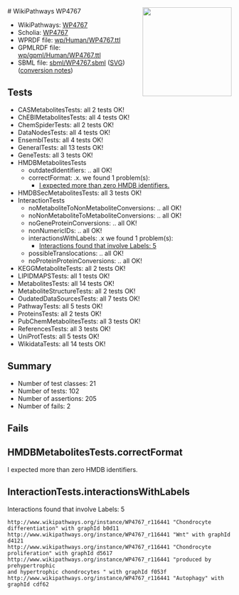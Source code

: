 <img style="float: right; width: 200px" src="../logo.png" />
# WikiPathways WP4767

* WikiPathways: [WP4767](https://identifiers.org/wikipathways:WP4767)
* Scholia: [WP4767](https://scholia.toolforge.org/wikipathways/WP4767)
* WPRDF file: [wp/Human/WP4767.ttl](../wp/Human/WP4767.ttl)
* GPMLRDF file: [wp/gpml/Human/WP4767.ttl](../wp/gpml/Human/WP4767.ttl)
* SBML file: [sbml/WP4767.sbml](../sbml/WP4767.sbml) ([SVG](../sbml/WP4767.svg)) ([conversion notes](../sbml/WP4767.txt))

## Tests
* CASMetabolitesTests: all 2 tests OK!
* ChEBIMetabolitesTests: all 4 tests OK!
* ChemSpiderTests: all 2 tests OK!
* DataNodesTests: all 4 tests OK!
* EnsemblTests: all 4 tests OK!
* GeneralTests: all 13 tests OK!
* GeneTests: all 3 tests OK!
* HMDBMetabolitesTests
    * outdatedIdentifiers: .. all OK!
    * correctFormat: .x. we found 1 problem(s):
        * [I expected more than zero HMDB identifiers.](#ad154c1e)
* HMDBSecMetabolitesTests: all 3 tests OK!
* InteractionTests
    * noMetaboliteToNonMetaboliteConversions: .. all OK!
    * noNonMetaboliteToMetaboliteConversions: .. all OK!
    * noGeneProteinConversions: .. all OK!
    * nonNumericIDs: .. all OK!
    * interactionsWithLabels: .x we found 1 problem(s):
        * [Interactions found that involve Labels: 5](#630d267c)
    * possibleTranslocations: .. all OK!
    * noProteinProteinConversions: .. all OK!
* KEGGMetaboliteTests: all 2 tests OK!
* LIPIDMAPSTests: all 1 tests OK!
* MetabolitesTests: all 14 tests OK!
* MetaboliteStructureTests: all 2 tests OK!
* OudatedDataSourcesTests: all 7 tests OK!
* PathwayTests: all 5 tests OK!
* ProteinsTests: all 2 tests OK!
* PubChemMetabolitesTests: all 3 tests OK!
* ReferencesTests: all 3 tests OK!
* UniProtTests: all 5 tests OK!
* WikidataTests: all 14 tests OK!


## Summary

* Number of test classes: 21
* Number of tests: 102
* Number of assertions: 205
* Number of fails: 2

## Fails

<a name="ad154c1e" />

## HMDBMetabolitesTests.correctFormat

I expected more than zero HMDB identifiers.
<a name="630d267c" />

## InteractionTests.interactionsWithLabels

Interactions found that involve Labels: 5
```
http://www.wikipathways.org/instance/WP4767_r116441 "Chondrocyte differentiation" with graphId b0d11
http://www.wikipathways.org/instance/WP4767_r116441 "Wnt" with graphId d4121
http://www.wikipathways.org/instance/WP4767_r116441 "Chondrocyte proliferation" with graphId d5617
http://www.wikipathways.org/instance/WP4767_r116441 "produced by prehypertrophic
and hypertrophic chondrocytes " with graphId f053f
http://www.wikipathways.org/instance/WP4767_r116441 "Autophagy" with graphId cdf62
```

